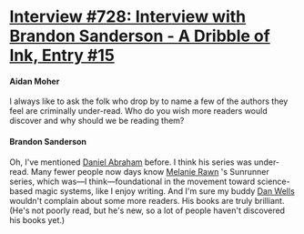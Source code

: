 # [Interview #728: Interview with Brandon Sanderson - A Dribble of Ink, Entry #15](https://www.theoryland.com/intvmain.php?i=728#15)

#### Aidan Moher

I always like to ask the folk who drop by to name a few of the authors they feel are criminally under-read. Who do you wish more readers would discover and why should we be reading them?

#### Brandon Sanderson

Oh, I've mentioned
[Daniel Abraham](http://www.danielabraham.com/)
before. I think his series was under-read. Many fewer people now days know
[Melanie Rawn](http://www.melanierawn.com/)
's Sunrunner series, which was—I think—foundational in the movement toward science-based magic systems, like I enjoy writing. And I'm sure my buddy
[Dan Wells](http://www.fearfulsymmetry.net/)
wouldn't complain about some more readers. His books are truly brilliant. (He's not poorly read, but he's new, so a lot of people haven't discovered his books yet.)

